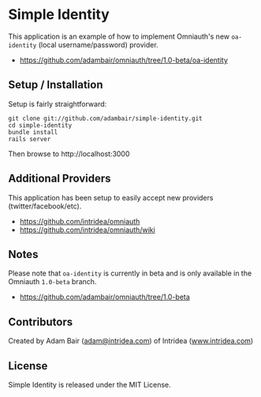 # Simple Identity

This application is an example of how to implement Omniauth's new `oa-identity` (local username/password) provider. 

  * https://github.com/adambair/omniauth/tree/1.0-beta/oa-identity

## Setup / Installation

Setup is fairly straightforward:

    git clone git://github.com/adambair/simple-identity.git
    cd simple-identity
    bundle install
    rails server

Then browse to http://localhost:3000

## Additional Providers 

This application has been setup to easily accept new providers (twitter/facebook/etc). 

  * https://github.com/intridea/omniauth
  * https://github.com/intridea/omniauth/wiki

## Notes

Please note that `oa-identity` is currently in beta and is only available in the Omniauth `1.0-beta` branch.

  * https://github.com/adambair/omniauth/tree/1.0-beta

## Contributors

Created by Adam Bair (adam@intridea.com) of Intridea (www.intridea.com)

## License

Simple Identity is released under the MIT License.

